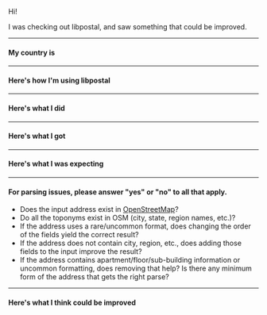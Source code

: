 Hi!

I was checking out libpostal, and saw something that could be improved.

---
#### My country is
<!-- If you were Carmen Sandiego, where in the world would you be? -->

---
#### Here's how I'm using libpostal
<!-- Always interested to know how people use the library! What are you working on? Which organization? What's your use case? -->

---
#### Here's what I did
<!-- the input you used in the case of issues with results, your system configuration for compilation issues/bugs, etc. -->

---
#### Here's what I got
<!-- the output from the parser, normalization, deduping, make, etc. Try to paste the exact result/output. -->

---
#### Here's what I was expecting
<!-- what should the correct parse/output have been? Try to be specific. -->

---
#### For parsing issues, please answer "yes" or "no" to all that apply.

- Does the input address exist in [OpenStreetMap](https://openstreetmap.org)?
  <!-- yes/no. Provide a link if possible -->
- Do all the toponyms exist in OSM (city, state, region names, etc.)?
  <!-- yes/no -->
- If the address uses a rare/uncommon format, does changing the order of the fields yield the correct result?
  <!-- yes/no. Providing examples is useful. -->
- If the address does not contain city, region, etc., does adding those fields to the input improve the result?
  <!-- yes/no. Please paste any examples of forms of the address that do work. There might be an inconsistency between your address and libpostal's training addresses. -->
- If the address contains apartment/floor/sub-building information or uncommon formatting, does removing that help? Is there any minimum form of the address that gets the right parse?
  <!-- yes/no. Please paste any examples of forms of the address that do work. Trying to do some of this investigation yourself before asking for help can save time for maintainers and improve your understanding of the project. -->

---
#### Here's what I think could be improved
<!-- suggestions for what could be done differently -->


